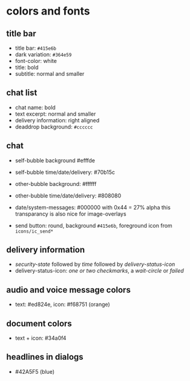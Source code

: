 
# colors and fonts


## title bar

- title bar: `#415e6b`
- dark variation: `#364e59`
- font-color: white
- title: bold
- subtitle: normal and smaller

## chat list

- chat name: bold
- text excerpt: normal and smaller
- delivery information: right aligned
- deaddrop background: `#cccccc`

## chat

- self-bubble background #efffde
- self-bubble time/date/delivery: #70b15c

- other-bubble background: #ffffff
- other-bubble time/date/delivery: #808080

- date/system-messages: #000000 with 0x44 = 27% alpha
  this transparancy is also nice for image-overlays

- send button: round, background `#415e6b`,
  foreground icon from `icons/ic_send*`


## delivery information

- _security-state_ followed by _time_ followed by _delivery-status-icon_
- delivery-status-icon: _one or two checkmarks_, a _wait-circle_ or _failed_

## audio and voice message colors

- text: #ed824e, icon: #f68751 (orange)

## document colors

- text + icon: #34a0f4

## headlines in dialogs

- #42A5F5 (blue)


